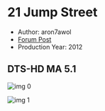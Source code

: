 # 21 Jump Street

* Author: aron7awol
* [Forum Post](https://www.avsforum.com/threads/bass-eq-for-filtered-movies.2995212/post-58304838)
* Production Year: 2012

## DTS-HD MA 5.1

![img 0](https://i.imgur.com/VxN7tHW.jpg)

![img 1](https://i.imgur.com/l36by4m.jpg)


